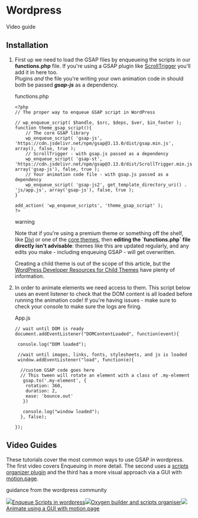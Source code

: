 # Wordpress

Video guide

## Installation[​](#installation "Direct link to Installation")

1. First up we need to load the GSAP files by enqueueing the scripts in our **functions.php** file. If you're using a GSAP plugin like [ScrollTrigger](/docs/v3/Plugins/ScrollTrigger/.md) you'll add it in here too.<br /><!-- -->Plugins *and* the file you're writing your own animation code in should both be passed ***gsap-js*** as a dependency.

   functions.php

   ```
   <?php
   // The proper way to enqueue GSAP script in WordPress

   // wp_enqueue_script( $handle, $src, $deps, $ver, $in_footer );
   function theme_gsap_script(){
       // The core GSAP library
       wp_enqueue_script( 'gsap-js', 'https://cdn.jsdelivr.net/npm/gsap@3.13.0/dist/gsap.min.js', array(), false, true );
       // ScrollTrigger - with gsap.js passed as a dependency
       wp_enqueue_script( 'gsap-st', 'https://cdn.jsdelivr.net/npm/gsap@3.13.0/dist/ScrollTrigger.min.js', array('gsap-js'), false, true );
       // Your animation code file - with gsap.js passed as a dependency
       wp_enqueue_script( 'gsap-js2', get_template_directory_uri() . 'js/app.js', array('gsap-js'), false, true );
   }

   add_action( 'wp_enqueue_scripts', 'theme_gsap_script' );
   ?>
   ```

   warning

   Note that if you're using a premium theme or something off the shelf, like [Divi](https://www.elegantthemes.com/gallery/divi/) or one of the [core themes](https://en-gb.wordpress.org/themes/twentytwentyone/), then **editing the \`functions.php\` file directly isn't advisable**: themes like this are updated regularly, and any edits you make - including enqueuing GSAP - will get overwritten.

   Creating a child theme is out of the scope of this article, but the [WordPress Developer Resources for Child Themes](https://developer.wordpress.org/themes/advanced-topics/child-themes/) have plenty of information.

2. In order to animate elements we need access to them. This script below uses an event listener to check that the DOM content is all loaded before running the animation code! If you're having issues - make sure to check your console to make sure the logs are firing.

   App.js

   ```
   // wait until DOM is ready
   document.addEventListener("DOMContentLoaded", function(event){

    console.log("DOM loaded");

    //wait until images, links, fonts, stylesheets, and js is loaded
    window.addEventListener("load", function(e){

     //custom GSAP code goes here
     // This tween will rotate an element with a class of .my-element
      gsap.to('.my-element', {
       rotation: 360,
       duration: 2,
       ease: 'bounce.out'
      })

      console.log("window loaded");
     }, false);

   });
   ```

## Video Guides[​](#video-guides "Direct link to Video Guides")

These tutorials cover the most common ways to use GSAP in wordpress. The first video covers Enqueuing in more detail. The second uses a [scripts organizer plugin](https://dplugins.com/products/scripts-organizer/) and the third has a more visual approach via a GUI with [motion.page](https://motion.page/).

guidance from the wordpress community

[![](/img/enqueue.jpg)Enqueue Scripts in wordpress](https://www.youtube.com/watch?v=26SLt4W1pcY)[![](/img/oxygen.jpg)Oxygen builder and scripts organiser](https://www.youtube.com/watch?v=xbDRQHvSbTs)[![](/img/motion.jpg)Animate using a GUI with motion.page](https://www.youtube.com/watch?v=ghkmOVcdumE)
